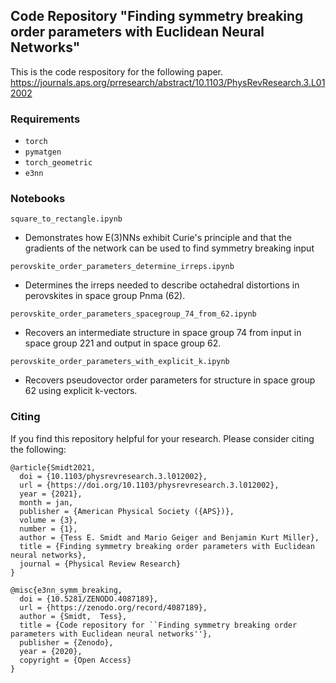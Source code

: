## Code Repository "Finding symmetry breaking order parameters with Euclidean Neural Networks"
This is the code respository for the following paper.
https://journals.aps.org/prresearch/abstract/10.1103/PhysRevResearch.3.L012002

### Requirements
* `torch`
* `pymatgen`
* `torch_geometric`
* `e3nn`


### Notebooks
`square_to_rectangle.ipynb`
  * Demonstrates how E(3)NNs exhibit Curie's principle and that the gradients of the network can be used to find symmetry breaking input
    
`perovskite_order_parameters_determine_irreps.ipynb`
  * Determines the irreps needed to describe octahedral distortions in perovskites in space group Pnma (62).

`perovskite_order_parameters_spacegroup_74_from_62.ipynb`
  * Recovers an intermediate structure in space group 74 from input in space group 221 and output in space group 62.

`perovskite_order_parameters_with_explicit_k.ipynb`
  * Recovers pseudovector order parameters for structure in space group 62 using explicit k-vectors.

### Citing
If you find this repository helpful for your research. Please consider citing the following:
```
@article{Smidt2021,
  doi = {10.1103/physrevresearch.3.l012002},
  url = {https://doi.org/10.1103/physrevresearch.3.l012002},
  year = {2021},
  month = jan,
  publisher = {American Physical Society ({APS})},
  volume = {3},
  number = {1},
  author = {Tess E. Smidt and Mario Geiger and Benjamin Kurt Miller},
  title = {Finding symmetry breaking order parameters with Euclidean neural networks},
  journal = {Physical Review Research}
}

@misc{e3nn_symm_breaking,
  doi = {10.5281/ZENODO.4087189},
  url = {https://zenodo.org/record/4087189},
  author = {Smidt,  Tess},
  title = {Code repository for ``Finding symmetry breaking order parameters with Euclidean neural networks''},
  publisher = {Zenodo},
  year = {2020},
  copyright = {Open Access}
}
```
